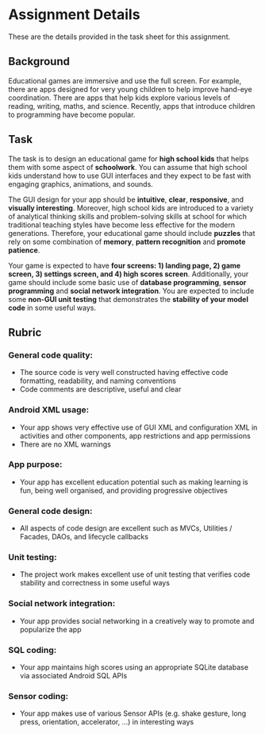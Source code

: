 # Assignment Details  
These are the details provided in the task sheet for this assignment.

## Background
Educational games are immersive and use the full screen. For example, there are apps designed for very young children to help improve hand-eye coordination. There are apps that help kids explore various levels of reading, writing, maths, and science. Recently, apps that introduce children to programming have become popular.

## Task
The task is to design an educational game for **high school kids** that helps them with some aspect of **schoolwork**. You can assume that high school kids understand how to use GUI interfaces and they expect to be fast with engaging graphics, animations, and sounds.

The GUI design for your app should be **intuitive**, **clear**, **responsive**, and **visually interesting**. Moreover, high school kids are introduced to a variety of analytical thinking skills and problem-solving skills at school for which traditional teaching styles have become less effective for the modern generations. Therefore, your educational game should include **puzzles** that rely on some combination of **memory**, **pattern recognition** and **promote patience**.

Your game is expected to have **four screens: 1) landing page, 2) game screen, 3) settings screen, and 4) high scores screen**. Additionally, your game should include some basic use of **database programming**, **sensor programming** and **social network integration**. You are expected to include some **non-GUI unit testing** that demonstrates the **stability of your model code** in some useful ways.

## Rubric
### General code quality:
* The source code is very well constructed having effective code formatting, readability, and naming conventions
* Code comments are descriptive, useful and clear

### Android XML usage:
* Your app shows very effective use of GUI XML and configuration XML in activities and other components, app restrictions and app permissions
* There are no XML warnings

### App purpose:
* Your app has excellent education potential such as making learning is fun, being well organised, and providing progressive objectives

### General code design:
* All aspects of code design are excellent such as MVCs, Utilities / Facades, DAOs, and lifecycle callbacks

### Unit testing:
* The project work makes excellent use of unit testing that verifies code stability and correctness in some useful ways

### Social network integration:
* Your app provides social networking in a creatively way to promote and popularize the app

### SQL coding:
* Your app maintains high scores using an appropriate SQLite database via associated Android SQL APIs

### Sensor coding:
* Your app makes use of various Sensor APIs (e.g. shake gesture, long press, orientation, accelerator, ...) in interesting ways